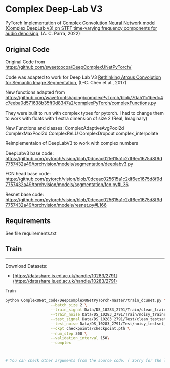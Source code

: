 # Complex Deep-Lab V3


PyTorch Implementation of [Complex Convolution Neural Network model (Complex DeepLab v3) on STFT time-varying frequency components for audio denoising](https://www.researchgate.net/publication/366517727_Complex_Convolution_Neural_Network_model_Complex_DeepLab_v3_on_STFT_time-varying_frequency_components_for_audio_denoising), (A. C. Parra, 2022) 


## Original Code

Original Code from https://github.com/sweetcocoa/DeepComplexUNetPyTorch/


Code was adapted to work for Deep Lab V3 [Rethinking Atrous Convolution for Semantic Image Segmentation](https://arxiv.org/abs/1706.05587), (L-C. Chen et al., 2017) 

New functions adapted from https://github.com/wavefrontshaping/complexPyTorch/blob/70a511c1bedc4c7eeba0d571638b35ff0d8347a2/complexPyTorch/complexFunctions.py

They were built to run with complex types for pytorch. 
I had to change them to work with floats with 1 extra dimension of size 2 (Real, Imaginary)

New Functions and classes:
ComplexAdaptiveAvgPool2d
ComplexMaxPool2d
ComplexReLU
ComplexDropout
complex_interpolate


Reimplementaion of DeepLabV3 to work with complex numbers

DeepLabv3 base code: https://github.com/pytorch/vision/blob/0dceac025615a1c2df6ec1675d8f9d7757432a49/torchvision/models/segmentation/deeplabv3.py

FCN head base code: https://github.com/pytorch/vision/blob/0dceac025615a1c2df6ec1675d8f9d7757432a49/torchvision/models/segmentation/fcn.py#L36

Resnet base code: https://github.com/pytorch/vision/blob/0dceac025615a1c2df6ec1675d8f9d7757432a49/torchvision/models/resnet.py#L166




## Requirements
See file requirements.txt

## Train
---
Download Datasets:
- [https://datashare.is.ed.ac.uk/handle/10283/2791](https://datashare.is.ed.ac.uk/handle/10283/2791)

Train
```bash
python ComplexUNet_code/DeepComplexUNetPyTorch-master/train_dcunet.py \
					--batch_size 2 \
					--train_signal Data/DS_10283_2791/Train/clean_trainset_28spk_wav \
					--train_noise Data/DS_10283_2791/Train/noisy_trainset_28spk_wav \
					--test_signal Data/DS_10283_2791/Test/clean_testset_wav \
					--test_noise Data/DS_10283_2791/Test/noisy_testset_wav \
					--ckpt checkpoints/checkpoint.pth \
					--num_step 300 \
					--validation_interval 150\
					--complex



# You can check other arguments from the source code. ( Sorry for the lack description. )                        
```